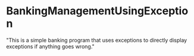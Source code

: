 # BankingManagementUsingException
"This is a simple banking program that uses exceptions to directly display exceptions if anything goes wrong."
